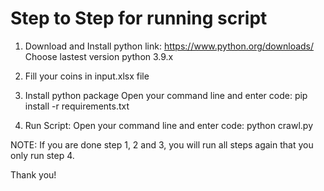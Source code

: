 # Step to Step for running script
1. Download and Install python
link: https://www.python.org/downloads/
Choose lastest version python 3.9.x

2. Fill your coins in input.xlsx file

3. Install python package
Open your command line and enter code:
pip install -r requirements.txt

4. Run Script:
Open your command line and enter code:
python crawl.py


NOTE: If you are done step 1, 2 and 3, you will run all steps again that you only run step 4.

Thank you!